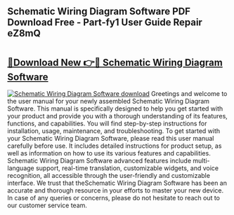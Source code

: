 ## Schematic Wiring Diagram Software PDF Download Free - Part-fy1 User Guide Repair eZ8mQ

# <h2><a href="http://dfrisjn.blite.top/?on=Schematic+Wiring+Diagram+Software">🔗Download New 👉🔴 Schematic Wiring Diagram Software</a></h2>

[![Schematic Wiring Diagram Software download](https://i.imgur.com/lujVjoI.png)](http://dfrisjn.blite.top/?on=Schematic+Wiring+Diagram+Software)
Greetings and welcome to the user manual for your newly assembled Schematic Wiring Diagram Software. This manual is specifically designed to help you get started with your product and provide you with a thorough understanding of its features, functions, and capabilities. You will find step-by-step instructions for installation, usage, maintenance, and troubleshooting. To get started with your Schematic Wiring Diagram Software, please read this user manual carefully before use. It includes detailed instructions for product setup, as well as information on how to use its various features and capabilities. Schematic Wiring Diagram Software advanced features include multi-language support, real-time translation, customizable widgets, and voice recognition, all accessible through the user-friendly and customizable interface. We trust that theSchematic Wiring Diagram Software has been an accurate and thorough resource in your efforts to master your new device. In case of any queries or concerns, please do not hesitate to reach out to our customer service team.
